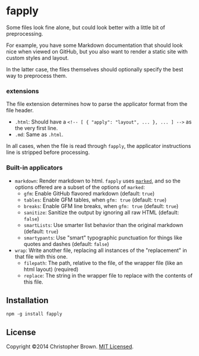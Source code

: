 # fapply

Some files look fine alone, but could look better with a little bit of preprocessing.

For example, you have some Markdown documentation that should look nice when viewed on GitHub, but you also want to render a static site with custom styles and layout.

In the latter case, the files themselves should optionally specify the best way to preprocess them.

### extensions

The file extension determines how to parse the applicator format from the file header.

* `.html`: Should have a `<!-- [ { "apply": "layout", ... }, ... ] -->` as the very first line.
* `.md`: Same as `.html`.

In all cases, when the file is read through `fapply`, the applicator instructions line is stripped before processing.


### Built-in applicators

* `markdown`: Render markdown to html. `fapply` uses [`marked`](https://github.com/chjj/marked), and so the options offered are a subset of the options of `marked`:
  - `gfm`: Enable GitHub flavored markdown (default: `true`)
  - `tables`: Enable GFM tables, when `gfm: true` (default: `true`)
  - `breaks`: Enable GFM line breaks, when `gfm: true` (default: `true`)
  - `sanitize`: Sanitize the output by ignoring all raw HTML (default: `false`)
  - `smartLists`: Use smarter list behavior than the original markdown (default: `true`)
  - `smartypants`: Use "smart" typographic punctuation for things like quotes and dashes (default: `false`)
* `wrap`: Write another file, replacing all instances of the "replacement" in that file with this one.
  - `filepath`: The path, relative to the file, of the wrapper file (like an html layout) (required)
  - `replace`: The string in the wrapper file to replace with the contents of this file.


## Installation

    npm -g install fapply


## License

Copyright ©2014 Christopher Brown. [MIT Licensed](http://opensource.org/licenses/MIT).
